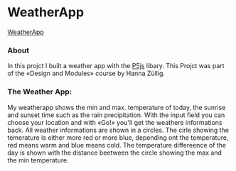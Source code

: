 # WeatherApp
[WeatherApp](https://matthiasmeierkoch.github.io/weatherapp/)

### About
In this projct I built a weather app with the [P5js](https://p5js.org/) libary. This Projct was part of the «Design and Modules» course by Hanna Züllig.

### The Weather App:
My weatherapp shows the min and max. temperature of today, the sunrise and sunset time such as the rain precipitation.
With the input field you can choose your location and with «Go!» you'll get the weathere informations back.
All weather informations are shown in a circles. The cirle showing the temerature is either more red or more blue, depending ont the temperature, red means warm and blue means cold. The temperature differeence of the day is shown with the distance beetween the circle showing the max and the min temperature.
